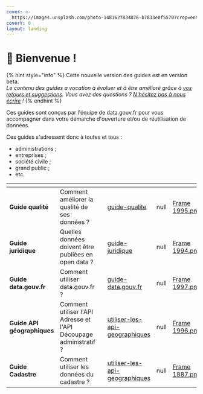 ```yaml
---
cover: >-
  https://images.unsplash.com/photo-1481627834876-b7833e8f5570?crop=entropy&cs=srgb&fm=jpg&ixid=M3wxOTcwMjR8MHwxfHNlYXJjaHw1fHxib29rfGVufDB8fHx8MTY4Njg0MDU0Mnww&ixlib=rb-4.0.3&q=85
coverY: 0
layout: landing
---
```


# 👋 Bienvenue !

{% hint style="info" %}
Cette nouvelle version des guides est en version beta. \
_Le contenu des guides a vocation à évoluer et à être amélioré grâce à_ [_vos retours et suggestions_](https://tally.so/r/wLzkgv)_. Vous avez des questions ?_ [_N'hésitez pas à nous écrire_](https://support.data.gouv.fr/) _!_
{% endhint %}

Ces guides sont conçus par l'équipe de data.gouv.fr pour vous accompagner dans votre démarche d'ouverture et/ou de réutilisation de données.

Ces guides s'adressent donc à toutes et tous :&#x20;

* administrations ;&#x20;
* entreprises ;&#x20;
* société civile ;&#x20;
* grand public ;&#x20;
* etc.&#x20;

<table data-card-size="large" data-view="cards"><thead><tr><th></th><th></th><th data-hidden></th><th data-hidden data-card-target data-type="content-ref"></th><th data-hidden data-type="rating" data-max="5"></th><th data-hidden data-card-cover data-type="files"></th></tr></thead><tbody><tr><td><strong>Guide qualité</strong></td><td>Comment améliorer la qualité de ses données ?</td><td></td><td><a href="publier-des-donnees/guide-qualite/">guide-qualite</a></td><td>null</td><td><a href=".gitbook/assets/Frame 1995.png">Frame 1995.png</a></td></tr><tr><td><strong>Guide juridique</strong></td><td>Quelles données doivent être publiées en open data ?</td><td></td><td><a href="publier-des-donnees/guide-juridique/">guide-juridique</a></td><td>null</td><td><a href=".gitbook/assets/Frame 1994.png">Frame 1994.png</a></td></tr><tr><td><strong>Guide data.gouv.fr</strong></td><td>Comment utiliser data.gouv.fr ?</td><td></td><td><a href="publier-des-donnees/guide-data.gouv.fr/">guide-data.gouv.fr</a></td><td>null</td><td><a href=".gitbook/assets/Frame 1997.png">Frame 1997.png</a></td></tr><tr><td><strong>Guide API géographiques</strong></td><td>Comment utiliser l'API Adresse et l'API Découpage administratif ?</td><td></td><td><a href="reutiliser-des-donnees/utiliser-les-api-geographiques/">utiliser-les-api-geographiques</a></td><td>null</td><td><a href=".gitbook/assets/Frame 1996.png">Frame 1996.png</a></td></tr><tr><td><strong>Guide Cadastre</strong></td><td>Comment utiliser les données du cadastre ?</td><td></td><td><a href="reutiliser-des-donnees/autour-du-cadastre/">utiliser-les-api-geographiques</a></td><td>null</td><td><a href=".gitbook/assets/Frame 1887.png">Frame 1887.png</a></td></tr></tbody></table>
